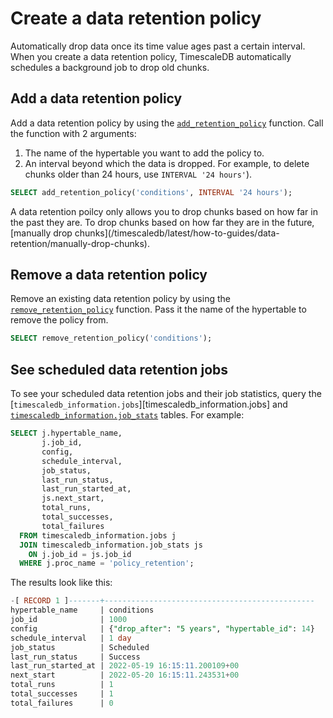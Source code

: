 # Create a data retention policy
Automatically drop data once its time value ages past a certain interval. When
you create a data retention policy, TimescaleDB automatically schedules a
background job to drop old chunks.

## Add a data retention policy
Add a data retention policy by using the
[`add_retention_policy`][add_retention_policy] function. Call the function with
2 arguments:
1.  The name of the hypertable you want to add the policy to.
1.  An interval beyond which the data is dropped. For example, to delete chunks
    older than 24 hours, use `INTERVAL '24 hours'`).
```sql
SELECT add_retention_policy('conditions', INTERVAL '24 hours');
```

<highlight type="note">
A data retention poilcy only allows you to drop chunks based on how far in the
past they are. To drop chunks based on how far they are in the future,
[manually drop chunks](/timescaledb/latest/how-to-guides/data-retention/manually-drop-chunks).
</highlight>

## Remove a data retention policy
Remove an existing data retention policy by using the
[`remove_retention_policy`][remove_retention_policy] function. Pass it the name
of the hypertable to remove the policy from.
```sql
SELECT remove_retention_policy('conditions');
```

## See scheduled data retention jobs
To see your scheduled data retention jobs and their job statistics, query the
[`timescaledb_information.jobs`][timescaledb_information.jobs] and
[`timescaledb_information.job_stats`][timescaledb_information.job_stats] tables.
For example:
```sql
SELECT j.hypertable_name,
       j.job_id,
       config,
       schedule_interval,
       job_status,
       last_run_status,
       last_run_started_at,
       js.next_start,
       total_runs,
       total_successes,
       total_failures
  FROM timescaledb_information.jobs j
  JOIN timescaledb_information.job_stats js
    ON j.job_id = js.job_id
  WHERE j.proc_name = 'policy_retention';
```

The results look like this:
```sql
-[ RECORD 1 ]-------+-----------------------------------------------
hypertable_name     | conditions
job_id              | 1000
config              | {"drop_after": "5 years", "hypertable_id": 14}
schedule_interval   | 1 day
job_status          | Scheduled
last_run_status     | Success
last_run_started_at | 2022-05-19 16:15:11.200109+00
next_start          | 2022-05-20 16:15:11.243531+00
total_runs          | 1
total_successes     | 1
total_failures      | 0
```

[add_retention_policy]: /api/:currentVersion:/data-retention/add_retention_policy
[remove_retention_policy]: /api/:currentVersion:/data-retention/remove_retention_policy 
[timescaledb_information.job]: /api/:currentVersion:/informational-views/jobs/
[timescaledb_information.job_stats]: /api/:currentVersion:/informational-views/job_stats/
